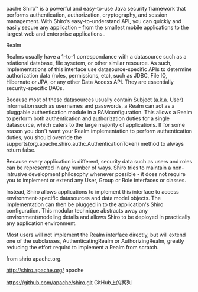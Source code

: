 pache Shiro™ is a powerful and easy-to-use Java security framework that performs authentication, authorization, cryptography,
 and session management. With Shiro’s easy-to-understand API, 
 you can quickly and easily secure any application – from the smallest mobile applications to the largest web and enterprise applications..


Realm

 

Realms usually have a 1-to-1 correspondance with a datasource such as a relational database, file sysetem, or other similar resource. As such, implementations of this interface use datasource-specific APIs to determine authorization data (roles, permissions, etc), such as JDBC, File IO, Hibernate or JPA, or any other Data Access API. They are essentially security-specific DAOs.

Because most of these datasources usually contain Subject (a.k.a. User) information such as usernames and passwords, a Realm can act as a pluggable authentication module in a PAMconfiguration. This allows a Realm to perform both authentication and authorization duties for a single datasource, which caters to the large majority of applications. If for some reason you don't want your Realm implementation to perform authentication duties, you should override the supports(org.apache.shiro.authc.AuthenticationToken) method to always return false.

Because every application is different, security data such as users and roles can be represented in any number of ways. Shiro tries to maintain a non-intrusive development philosophy whenever possible - it does not require you to implement or extend any User, Group or Role interfaces or classes.

Instead, Shiro allows applications to implement this interface to access environment-specific datasources and data model objects. The implementation can then be plugged in to the application's Shiro configuration. This modular technique abstracts away any environment/modeling details and allows Shiro to be deployed in practically any application environment.

Most users will not implement the Realm interface directly, but will extend one of the subclasses, AuthenticatingRealm or AuthorizingRealm, greatly reducing the effort requird to implement a Realm from scratch.


from shrio apache.org.


http://shiro.apache.org/  apache 

https://github.com/apache/shiro.git  GitHub上的案列




